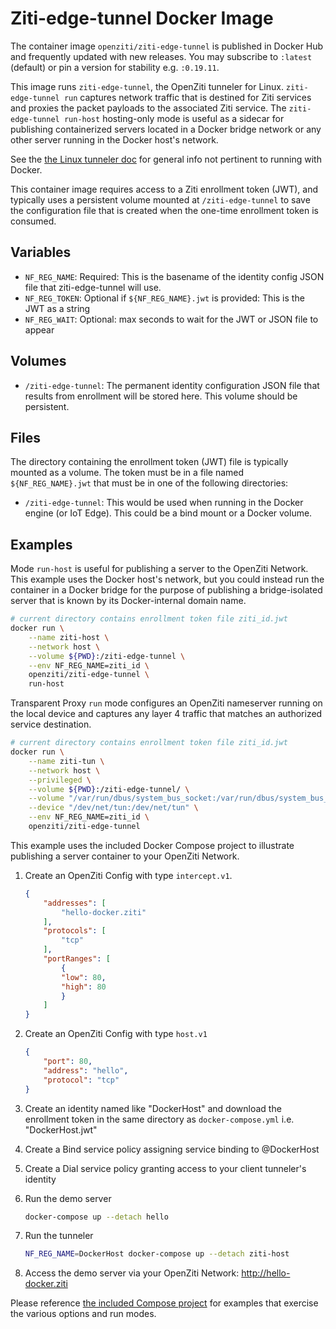# Ziti-edge-tunnel Docker Image

The container image `openziti/ziti-edge-tunnel` is published in Docker Hub and frequently updated with new releases. You may subscribe to `:latest` (default) or pin a version for stability e.g. `:0.19.11`.

This image runs `ziti-edge-tunnel`, the OpenZiti tunneler for Linux. `ziti-edge-tunnel run` captures
network traffic that is destined for Ziti services and proxies the packet payloads
to the associated Ziti service. The `ziti-edge-tunnel run-host` hosting-only mode is useful as a sidecar for publishing containerized servers located in a Docker bridge network or any other server running in the Docker host's network.

See the [the Linux tunneler doc](https://openziti.github.io/ziti/clients/linux.html) for general info not pertinent to running with Docker.

This container image requires access to a Ziti enrollment token (JWT), and typically uses a persistent
volume mounted at `/ziti-edge-tunnel` to save the configuration file that is created
when the one-time enrollment token is consumed.

## Variables

- `NF_REG_NAME`: Required: This is the basename of the identity config JSON file that ziti-edge-tunnel will use.
- `NF_REG_TOKEN`: Optional if `${NF_REG_NAME}.jwt` is provided: This is the JWT as a string
- `NF_REG_WAIT`: Optional: max seconds to wait for the JWT or JSON file to appear

## Volumes

- `/ziti-edge-tunnel`: The permanent identity configuration JSON file that results from enrollment will be stored
  here. This volume should be persistent.

## Files

The directory containing the enrollment token (JWT) file is typically mounted as a volume.
The token must be in a file named `${NF_REG_NAME}.jwt` that must be in one of the
following directories:

- `/ziti-edge-tunnel`: This would be used when running in the Docker engine (or IoT Edge).
   This could be a bind mount or a Docker volume.

## Examples

Mode `run-host` is useful for publishing a server to the OpenZiti Network. This example uses the Docker host's network, but you could instead run the container in a Docker bridge for the purpose of publishing a bridge-isolated server that is known by its Docker-internal domain name.

```bash
# current directory contains enrollment token file ziti_id.jwt
docker run \
    --name ziti-host \
    --network host \
    --volume ${PWD}:/ziti-edge-tunnel \
    --env NF_REG_NAME=ziti_id \
    openziti/ziti-edge-tunnel \
    run-host
```

Transparent Proxy `run` mode configures an OpenZiti nameserver running on the local device and captures any layer 4 traffic that matches an authorized service destination.

```bash
# current directory contains enrollment token file ziti_id.jwt
docker run \
    --name ziti-tun \
    --network host \
    --privileged \
    --volume ${PWD}:/ziti-edge-tunnel/ \
    --volume "/var/run/dbus/system_bus_socket:/var/run/dbus/system_bus_socket" \
    --device "/dev/net/tun:/dev/net/tun" \
    --env NF_REG_NAME=ziti_id \
    openziti/ziti-edge-tunnel
```

This example uses the included Docker Compose project to illustrate publishing a server container to your OpenZiti Network.

1. Create an OpenZiti Config with type `intercept.v1`.

    ```json
    {
        "addresses": [
            "hello-docker.ziti"
        ],
        "protocols": [
            "tcp"
        ],
        "portRanges": [
            {
            "low": 80,
            "high": 80
            }
        ]
    }
    ```

1. Create an OpenZiti Config with type `host.v1`

    ```json
    {
        "port": 80,
        "address": "hello",
        "protocol": "tcp"
    }
    ```

1. Create an identity named like "DockerHost" and download the enrollment token in the same directory as `docker-compose.yml` i.e. "DockerHost.jwt"
1. Create a Bind service policy assigning service binding to @DockerHost
1. Create a Dial service policy granting access to your client tunneler's identity
1. Run the demo server

    ```bash
    docker-compose up --detach hello
    ```

1. Run the tunneler

    ```bash
    NF_REG_NAME=DockerHost docker-compose up --detach ziti-host
    ```

1. Access the demo server via your OpenZiti Network: http://hello-docker.ziti

Please reference [the included Compose project](docker-compose.yml) for examples that exercise the various options and run modes.
